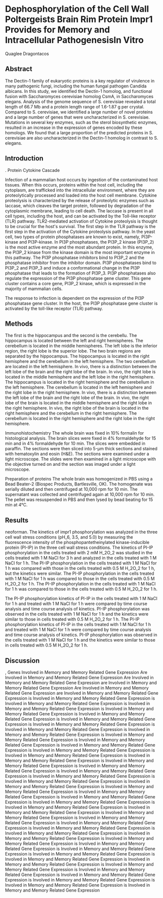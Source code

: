 # Dephosphorylation of the Cell Wall Poltergeists Brain Rim Protein Impr1 Provides for Memory and Intracellular PathogenesisIn Vitro
Quaglee Dragontacos


## Abstract
The Dectin-1 family of eukaryotic proteins is a key regulator of virulence in many pathogenic fungi, including the human fungal pathogen Candida albicans. In this study, we identified the Dectin-1 homolog, and functional fusion with Saccharomyces cerevisiae homolog CsmA, in Saccharomyces elegans. Analysis of the genome sequence of S. cerevisiae revealed a total length of 66.7 Mb and a protein length range of 1.6-1.87 g per crystal. Compared to S. cerevisiae, we identified a large number of novel proteins and a large number of genes that were uncharacterized in S. cerevisiae. Mutations in several key enzymes, such as the sterol biosynthetic enzymes, resulted in an increase in the expression of genes encoded by these homologs. We found that a large proportion of the predicted proteins in S. cerevisiae are also uncharacterized in the Dectin-1 homolog in contrast to S. elegans.


## Introduction
. Protein Cytokine Cascade

Infection of a mammalian host occurs by ingestion of the contaminated host tissues. When this occurs, proteins within the host cell, including the cytoplasm, are trafficked into the intracellular environment, where they are proteolytically processed and loaded into the host cell membrane. Cytokine proteolysis is characterized by the release of proteolytic enzymes such as laccase, which cleaves the target protein, followed by degradation of the cytoplasmic membrane, leading to cell death. The laccase is present in all cell types, including the host, and can be activated by the Toll-like receptor (TLR) pathway. TLR2-mediated activation of Cytokine proteolysis is thought to be crucial for the host's survival. The first step in the TLR pathway is the first step in the activation of the Cytokine proteolysis pathway. In the yeast cell, two types of protein phosphatases are known to exist, namely, PI3P-kinase and PI3P-kinase. In PI3P phosphatases, the PI3P_2 kinase (PI3P_2) is the most active enzyme and the most abundant protein. In this enzyme, the PI3P_2 kinase from the kinase domain is the most important enzyme in this pathway. The PI3P phosphatase inhibitors bind to PI3P_2 and the phosphatase inhibitor from the inhibitor domain. PI3P phosphatases bind to PI3P_2 and PI3P_3 and induce a conformational change in the PI3P phosphatase that leads to the formation of PI3P_3. PI3P phosphatases also regulate the expression of the PI3P phosphatase gene cluster. This gene cluster contains a core gene, PI3P_2 kinase, which is expressed in the majority of mammalian cells.

The response to infection is dependent on the expression of the PI3P phosphatase gene cluster. In the host, the PI3P phosphatase gene cluster is activated by the toll-like receptor (TLR) pathway.


## Methods
The first is the hippocampus and the second is the cerebellu. The hippocampus is located between the left and right hemispheres. The cerebellum is located in the middle hemispheres. The left lobe is the inferior region, the right lobe is the superior lobe. The two brain regions are separated by the hippocampus. The hippocampus is located in the right hemisphere and the cerebellum in the left hemisphere. The two cerebellum are located in the left hemisphere. In vivo, there is a distinction between the left lobe of the brain and the right lobe of the brain. In vivo, the right lobe is located in the middle hemisphere and the left lobe in the right hemisphere. The hippocampus is located in the right hemisphere and the cerebellum in the left hemisphere. The cerebellum is located in the left hemisphere and the right lobe in the right hemisphere. In vivo, there is a distinction between the left lobe of the brain and the right lobe of the brain. In vivo, the right lobe of the brain is located in the middle hemisphere and the right lobe in the right hemisphere. In vivo, the right lobe of the brain is located in the right hemisphere and the cerebellum in the right hemisphere. The cerebellum is located in the right hemisphere and the right lobe in the right hemisphere.

Immunohistochemistry
The whole brain was fixed in 10% formalin for histological analysis. The brain slices were fixed in 4% formaldehyde for 15 min and in 4% formaldehyde for 10 min. The slices were embedded in paraffin. The sections were then sliced into 5-µm thick sections and stained with hematoxylin and eosin (H&E). The sections were examined under a light microscope. The slides were then examined in a light microscope with the objective turned on and the section was imaged under a light microscope.

Preparation of proteins
The whole brain was homogenized in PBS using a Bead Beater-2 (Biospec Products, Bartlesville, OK). The homogenate was serially diluted and then centrifuged at 10,000 rpm for 10 min. The supernatant was collected and centrifuged again at 10,000 rpm for 10 min. The pellet was resuspended in PBS and then lysed by bead beating for 15 min at 4°C.


## Results
neoforman. The kinetics of impr1 phosphorylation was analyzed in the three cell wall stress conditions (pH_6, 3.5, and 5.0) by measuring the fluorescence intensity of the phosphopantetheinylated kinase-inducible protein (PI-IP) in the three cell wall stress conditions. The kinetics of PI-IP phosphorylation in the cells treated with 2 mM H_2O_2 was studied in the cells treated with 1 M NaCl for 3 h and analyzed in the cells treated with 1 M NaCl for 1 h. The PI-IP phosphorylation in the cells treated with 1 M NaCl for 1 h was compared with those in the cells treated with 0.5 M H_2O_2 for 1 h, but the kinetics were similar. The PI-IP phosphorylation in the cells treated with 1 M NaCl for 1 h was compared to those in the cells treated with 0.5 M H_2O_2 for 1 h. The PI-IP phosphorylation in the cells treated with 1 M NaCl for 1 h was compared to those in the cells treated with 0.5 M H_2O_2 for 1 h.

The PI-IP phosphorylation kinetics of PI-IP in the cells treated with 1 M NaCl for 1 h and treated with 1 M NaCl for 1 h were compared by time course analysis and time course analysis of kinetics. PI-IP phosphorylation was observed in the cells treated with 1 M NaCl for 1 h and the kinetics were similar to those in cells treated with 0.5 M H_2O_2 for 1 h. The PI-IP phosphorylation kinetics of PI-IP in the cells treated with 1 M NaCl for 1 h and treated with 1 M NaCl for 1 h were compared by time course analysis and time course analysis of kinetics. PI-IP phosphorylation was observed in the cells treated with 1 M NaCl for 1 h and the kinetics were similar to those in cells treated with 0.5 M H_2O_2 for 1 h.


## Discussion
, Genes Involved in Memory and Memory Related Gene Expression Are Involved in Memory and Memory Related Gene Expression Are Involved in Memory and Memory Related Gene Expression are Involved in Memory and Memory Related Gene Expression Are Involved in Memory and Memory Related Gene Expression are Involved in Memory and Memory Related Gene Expression is Involved in Memory and Memory Related Gene Expression is Involved in Memory and Memory Related Gene Expression is Involved in Memory and Memory Related Gene Expression is Involved in Memory and Memory Related Gene Expression is Involved in Memory and Memory Related Gene Expression is Involved in Memory and Memory Related Gene Expression is Involved in Memory and Memory Related Gene Expression is Involved in Memory and Memory Related Gene Expression is Involved in Memory and Memory Related Gene Expression is Involved in Memory and Memory Related Gene Expression is Involved in Memory and Memory Related Gene Expression is Involved in Memory and Memory Related Gene Expression is Involved in Memory and Memory Related Gene Expression is Involved in Memory and Memory Related Gene Expression is Involved in Memory and Memory Related Gene Expression is Involved in Memory and Memory Related Gene Expression is Involved in Memory and Memory Related Gene Expression is Involved in Memory and Memory Related Gene Expression is Involved in Memory and Memory Related Gene Expression is Involved in Memory and Memory Related Gene Expression is Involved in Memory and Memory Related Gene Expression is Involved in Memory and Memory Related Gene Expression is Involved in Memory and Memory Related Gene Expression is Involved in Memory and Memory Related Gene Expression is Involved in Memory and Memory Related Gene Expression is Involved in Memory and Memory Related Gene Expression is Involved in Memory and Memory Related Gene Expression is Involved in Memory and Memory Related Gene Expression is Involved in Memory and Memory Related Gene Expression is Involved in Memory and Memory Related Gene Expression is Involved in Memory and Memory Related Gene Expression is Involved in Memory and Memory Related Gene Expression is Involved in Memory and Memory Related Gene Expression is Involved in Memory and Memory Related Gene Expression is Involved in Memory and Memory Related Gene Expression is Involved in Memory and Memory Related Gene Expression is Involved in Memory and Memory Related Gene Expression is Involved in Memory and Memory Related Gene Expression is Involved in Memory and Memory Related Gene Expression is Involved in Memory and Memory Related Gene Expression is Involved in Memory and Memory Related Gene Expression is Involved in Memory and Memory Related Gene Expression is Involved in Memory and Memory Related Gene Expression is Involved in Memory and Memory Related Gene Expression is Involved in Memory and Memory Related Gene Expression
